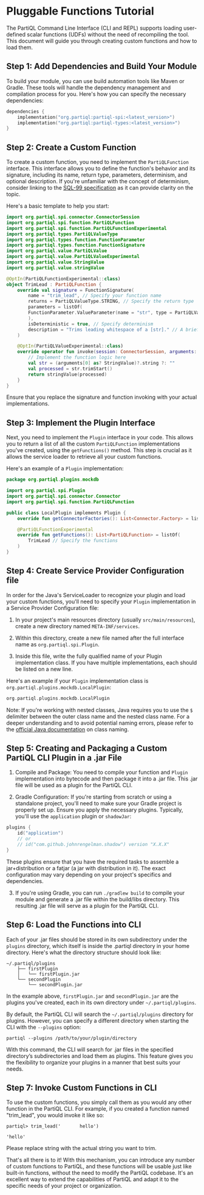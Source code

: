 # Pluggable Functions Tutorial

The PartiQL Command Line Interface (CLI and REPL) supports loading user-defined scalar functions (UDFs) without the need of recompiling the tool. This document will guide you through creating custom functions and how to load them.

## Step 1: Add Dependencies and Build Your Module

To build your module, you can use build automation tools like Maven or Gradle. These tools will handle the dependency management and compilation process for you. Here's how you can specify the necessary dependencies:

```Kotlin
dependencies {
    implementation("org.partiql:partiql-spi:<latest_version>")
    implementation("org.partiql:partiql-types:<latest_version>")
}
```

## Step 2: Create a Custom Function

To create a custom function, you need to implement the `PartiQLFunction` interface. This interface allows you to define the function's behavior and its signature, including its name, return type, parameters, determinism, and optional description. If you're unfamiliar with the concept of determinism, consider linking to the [SQL-99 specification](http://web.cecs.pdx.edu/~len/sql1999.pdf) as it can provide clarity on the topic.

Here's a basic template to help you start:

```Kotlin
import org.partiql.spi.connector.ConnectorSession
import org.partiql.spi.function.PartiQLFunction
import org.partiql.spi.function.PartiQLFunctionExperimental
import org.partiql.types.PartiQLValueType
import org.partiql.types.function.FunctionParameter
import org.partiql.types.function.FunctionSignature
import org.partiql.value.PartiQLValue
import org.partiql.value.PartiQLValueExperimental
import org.partiql.value.StringValue
import org.partiql.value.stringValue

@OptIn(PartiQLFunctionExperimental::class)
object TrimLead : PartiQLFunction {
    override val signature = FunctionSignature(
        name = "trim_lead", // Specify your function name
        returns = PartiQLValueType.STRING, // Specify the return type
        parameters = listOf(
        FunctionParameter.ValueParameter(name = "str", type = PartiQLValueType.STRING) // Specify parameters
        ),
        isDeterministic = true, // Specify determinism
        description = "Trims leading whitespace of a [str]." // A brief description of your function
    )

    @OptIn(PartiQLValueExperimental::class)
    override operator fun invoke(session: ConnectorSession, arguments: List<PartiQLValue>): PartiQLValue {
        // Implement the function logic here
        val str = (arguments[0] as? StringValue)?.string ?: ""
        val processed = str.trimStart()
        return stringValue(processed)
    }
}
```

Ensure that you replace the signature and function invoking with your actual implementations.

## Step 3: Implement the Plugin Interface

Next, you need to implement the `Plugin` interface in your code. This allows you to return a list of all the custom `PartiQLFunction` implementations you've created, using the `getFunctions()` method. This step is crucial as it allows the service loader to retrieve all your custom functions.

Here's an example of a `Plugin` implementation:

```Kotlin
package org.partiql.plugins.mockdb

import org.partiql.spi.Plugin
import org.partiql.spi.connector.Connector
import org.partiql.spi.function.PartiQLFunction

public class LocalPlugin implements Plugin {
    override fun getConnectorFactories(): List<Connector.Factory> = listOf()

    @PartiQLFunctionExperimental
    override fun getFunctions(): List<PartiQLFunction> = listOf(
        TrimLead // Specify the functions
    )
}
```

## Step 4: Create Service Provider Configuration file

In order for the Java's ServiceLoader to recognize your plugin and load your custom functions, you'll need to specify your `Plugin` implementation in a Service Provider Configuration file:

1. In your project's main resources directory (usually `src/main/resources`), create a new directory named `META-INF/services`.

2. Within this directory, create a new file named after the full interface name as `org.partiql.spi.Plugin`.

3. Inside this file, write the fully qualified name of your Plugin implementation class. If you have multiple implementations, each should be listed on a new line.

Here's an example if your `Plugin` implementation class is `org.partiql.plugins.mockdb.LocalPlugin`:
```Kotlin
org.partiql.plugins.mockdb.LocalPlugin
```

Note: If you're working with nested classes, Java requires you to use the `$` delimiter between the outer class name and the nested class name. For a deeper understanding and to avoid potential naming errors, please refer to the [official Java documentation](https://docs.oracle.com/javase/specs/jls/se8/html/jls-13.html#jls-13.1) on class naming.

## Step 5: Creating and Packaging a Custom PartiQL CLI Plugin in a .jar File

1. Compile and Package: You need to compile your function and `Plugin` implementation into bytecode and then package it into a .jar file. This .jar file will be used as a plugin for the PartiQL CLI.

2. Gradle Configuration:
If you're starting from scratch or using a standalone project, you'll need to make sure your Gradle project is properly set up. Ensure you apply the necessary plugins. Typically, you'll use the `application` plugin or `shadowJar`:

```Kotlin
plugins {
    id("application")
    // or
    // id("com.github.johnrengelman.shadow") version "X.X.X"
}
```

These plugins ensure that you have the required tasks to assemble a jar+distribution or a fatjar (a jar with distribution in it). The exact configuration may vary depending on your project's specifics and dependencies.

3. If you're using Gradle, you can run `./gradlew build` to compile your module and generate a .jar file within the build/libs directory. This resulting .jar file will serve as a plugin for the PartiQL CLI.

## Step 6: Load the Functions into CLI

Each of your .jar files should be stored in its own subdirectory under the `plugins` directory, which itself is inside the .partiql directory in your home directory. Here's what the directory structure should look like:

```
~/.partiql/plugins
    ├── firstPlugin
    │   └── firstPlugin.jar
    └── secondPlugin
        └── secondPlugin.jar
```

In the example above, `firstPlugin.jar` and `secondPlugin.jar` are the plugins you've created, each in its own directory under `~/.partiql/plugins`.

By default, the PartiQL CLI will search the `~/.partiql/plugins` directory for plugins. However, you can specify a different directory when starting the CLI with the `--plugins` option:

```shell
partiql --plugins /path/to/your/plugin/directory
```

With this command, the CLI will search for .jar files in the specified directory’s subdirectories and load them as plugins. This feature gives you the flexibility to organize your plugins in a manner that best suits your needs.

## Step 7: Invoke Custom Functions in CLI

To use the custom functions, you simply call them as you would any other function in the PartiQL CLI. For example, if you created a function named "trim_lead", you would invoke it like so:

```shell
partiql> trim_lead('       hello')

'hello'
```

Please replace string with the actual string you want to trim.

That's all there is to it! With this mechanism, you can introduce any number of custom functions to PartiQL, and these functions will be usable just like built-in functions, without the need to modify the PartiQL codebase. It's an excellent way to extend the capabilities of PartiQL and adapt it to the specific needs of your project or organization.
